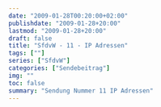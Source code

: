 ```yaml
---
date: "2009-01-28T00:20:00+02:00"
publishdate: "2009-01-28+20:00"
lastmod: "2009-01-28+20:00"
draft: false
title: "SfdvW - 11 - IP Adressen"
tags: [""]
series: ["SfdvW"]
categories: ["Sendebeitrag"]
img: ""
toc: false
summary: "Sendung Nummer 11 IP Adressen"
---
```


<div id="example"></div>
<script src="https://cdn.podlove.org/web-player/embed.js"></script>

<script>
  podlovePlayer('#example', '/blog/sfdvw11.json');
</script>
